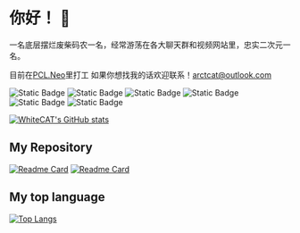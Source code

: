 # 你好！ 👋
一名底层摆烂废柴码农一名，经常游荡在各大聊天群和视频网站里，忠实二次元一名。

目前在[PCL.Neo](https://github.com/PCL-Community/PCL2.Neo)里打工
如果你想找我的话欢迎联系！arctcat@outlook.com

![Static Badge](https://img.shields.io/badge/-.NET-8A2BE2?logo=.net&link=https%3A%2F%2Fdotnet.microsoft.com)
![Static Badge](https://img.shields.io/badge/-C%2B%2B-blue?logo=c%2B%2B)
![Static Badge](https://img.shields.io/badge/-C-blue?logo=c)
![Static Badge](https://img.shields.io/badge/-C%23-blue?logo=csharp)
![Static Badge](https://img.shields.io/badge/-Kotlin-f56513?logo=kotlin)
![Static Badge](https://img.shields.io/badge/-Java-orange?logo=java)

[![WhiteCAT's GitHub stats](https://github-readme-stats.vercel.app/api?username=whitecat346&count_private=true&show_icons=true)](https://github.com/anuraghazra/github-readme-stats)

## My Repository
[![Readme Card](https://github-readme-stats.vercel.app/api/pin/?username=whitecat346&repo=QQBotForCSharp)](https://github.com/anuraghazra/github-readme-stats)
[![Readme Card](https://github-readme-stats.vercel.app/api/pin/?username=whitecat346&repo=PCL2.Neo)](https://github.com/anuraghazra/github-readme-stats)

## My top language
[![Top Langs](https://github-readme-stats.vercel.app/api/top-langs/?username=whitecat346)](https://github.com/anuraghazra/github-readme-stats)

